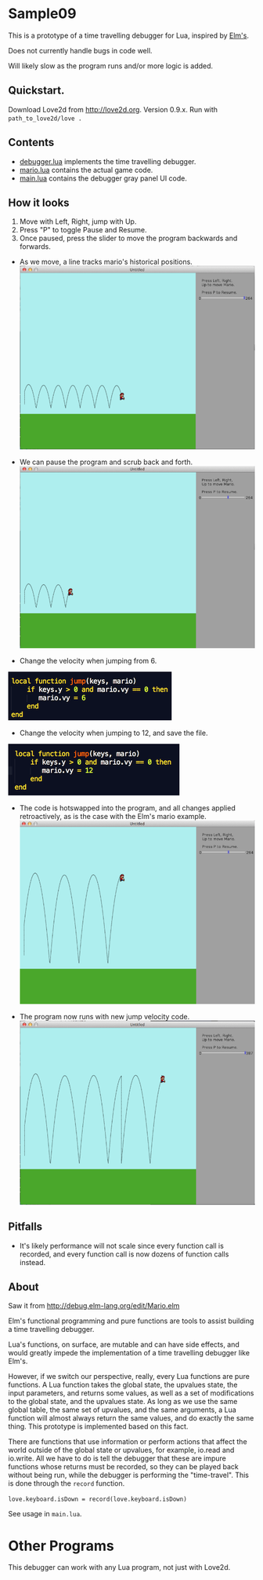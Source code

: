 # Sample09 #

This is a prototype of a time travelling debugger for Lua, inspired by [Elm's](http://debug.elm-lang.org/edit/Mario.elm).

Does not currently handle bugs in code well.

Will likely slow as the program runs and/or more logic is added.

## Quickstart. ##

Download Love2d from http://love2d.org. Version 0.9.x.
Run with `path_to_love2d/love .`

## Contents ##

* [debugger.lua](debugger.lua) implements the time travelling debugger.
* [mario.lua](main.lua) contains the actual game code.
* [main.lua](main.lua) contains the debugger gray panel UI code.

## How it looks ##

  1. Move with Left, Right, jump with Up.
  2. Press "P" to toggle Pause and Resume.
  3. Once paused, press the slider to move the program backwards and forwards.


* As we move, a line tracks mario's historical positions.
![1-track-mario-movement-with-line](screenshots/1-track-mario-movement-with-line.png?raw=true "track mario movement with line")

* We can pause the program and scrub back and forth.
![2-pause-and-rewind](screenshots/2-pause-and-rewind.png?raw=true "pause and rewind")

* Change the velocity when jumping from 6.

![3-a-jump-velocity-change-from-6](screenshots/3-a-jump-velocity-change-from-6.png?raw=true "jump velocity change from 6")

* Change the velocity when jumping to 12, and save the file.

![3-b-jump-velocity-change-to-12](screenshots/3-b-jump-velocity-change-to-12.png?raw=true "jump velocity change to 12")

* The code is hotswapped into the program, and all changes applied
retroactively, as is the case with the Elm's mario example.
![4-hotswap-and-apply-change-retroactively](screenshots/4-hotswap-and-apply-change-retroactively.png?raw=true "hotswap and apply change retroactively")

* The program now runs with new jump velocity code.
![5-continue-running-with-new-code](screenshots/5-continue-running-with-new-code.png?raw=true "continue running with new code")

## Pitfalls ##

* It's likely performance will not scale since every function call is
recorded, and every function call is now dozens of function calls instead.

## About ##

Saw it from http://debug.elm-lang.org/edit/Mario.elm

Elm's functional programming and pure functions are tools to assist building
a time travelling debugger.

Lua's functions, on surface, are mutable and can have side effects,
and would greatly impede the implementation of a time travelling debugger like
Elm's. 

However, if we switch our perspective, really, every Lua functions are pure
functions. A Lua function takes the global state, the upvalues state, the input parameters, and returns some values, as well as a set of modifications to the
global state, and the upvalues state. As long as we use the same global table,
the same set of upvalues, and the same arguments, a Lua function will almost
always return the same values, and do exactly the same thing. This prototype
is implemented based on this fact.

There are functions that use information or perform actions that affect the
world outside of the global state or upvalues, for example, io.read and 
io.write. All we have to do is tell the debugger that these are impure
functions whose returns must be recorded, so they can be played back without
being run, while the debugger is performing the "time-travel". This is done
through the `record` function. 

```love.keyboard.isDown = record(love.keyboard.isDown)```

See usage in `main.lua`.

# Other Programs #

This debugger can work with any Lua program, not just with Love2d.





